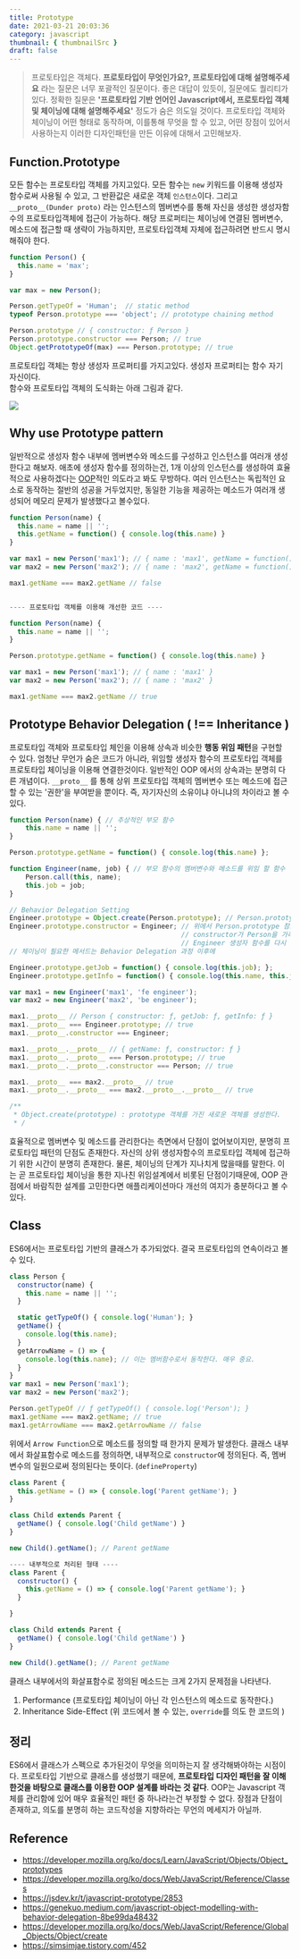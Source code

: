 ```yaml
---
title: Prototype
date: 2021-03-21 20:03:36
category: javascript
thumbnail: { thumbnailSrc }
draft: false
---
```


> 프로토타입은 객체다. **프로토타입이 무엇인가요?, 프로토타입에 대해 설명해주세요** 라는 질문은 너무 포괄적인 질문이다. 좋은 대답이 있듯이, 질문에도 퀄리티가 있다. 정확한 질문은 **'프로토타입 기반 언어인 Javascript에서, 프로토타입 객체 및 체이닝에 대해 설명해주세요'** 정도가 숨은 의도일 것이다. 프로토타입 객체와 체이닝이 어떤 형태로 동작하며, 이를통해 무엇을 할 수 있고, 어떤 장점이 있어서 사용하는지 이러한 디자인패턴을 만든 이유에 대해서 고민해보자.

## Function.Prototype
모든 함수는 프로토타입 객체를 가지고있다. 모든 함수는 `new` 키워드를 이용해 생성자 함수로써 사용될 수 있고, 그 반환값은 새로운 객체 `인스턴스`이다. 그리고 `__proto__(Dunder proto)` 라는 인스턴스의 멤버변수를 통해 자신을 생성한 생성자함수의 프로토타입객체에 접근이 가능하다. 해당 프로퍼티는 체이닝에 연결된 멤버변수, 메소드에 접근할 때 생략이 가능하지만, 프로토타입객체 자체에 접근하려면 반드시 명시해줘야 한다.

```javascript
function Person() {
  this.name = 'max';
}

var max = new Person();

Person.getTypeOf = 'Human';  // static method
typeof Person.prototype === 'object'; // prototype chaining method

Person.prototype // { constructor: ƒ Person }
Person.prototype.constructor === Person; // true
Object.getPrototypeOf(max) === Person.prototype; // true
```

프로토타입 객체는 항상 생성자 프로퍼티를 가지고있다. 생성자 프로퍼티는 함수 자기 자신이다.  
함수와 프로토타입 객체의 도식화는 아래 그림과 같다.

![](./images/prototype1.png)

## Why use Prototype pattern
일반적으로 생성자 함수 내부에 멤버변수와 메소드를 구성하고 인스턴스를 여러개 생성한다고 해보자.
애초에 생성자 함수를 정의하는건, 1개 이상의 인스턴스를 생성하여 효율적으로 사용하겠다는 [OOP](https://ko.wikipedia.org/wiki/%EA%B0%9D%EC%B2%B4_%EC%A7%80%ED%96%A5_%ED%94%84%EB%A1%9C%EA%B7%B8%EB%9E%98%EB%B0%8D)적인 의도라고 봐도 무방하다. 여러 인스턴스는 독립적인 요소로 동작하는 절반의 성공을 거두었지만, 동일한 기능을 제공하는 메소드가 여러개 생성되어 메모리 문제가 발생했다고 볼수있다.

```javascript
function Person(name) {
  this.name = name || '';
  this.getName = function() { console.log(this.name) }
}

var max1 = new Person('max1'); // { name : 'max1', getName = function() { ... } }
var max2 = new Person('max2'); // { name : 'max2', getName = function() { ... } }

max1.getName === max2.getName // false


---- 프로토타입 객체를 이용해 개선한 코드 ----

function Person(name) {
  this.name = name || '';
}

Person.prototype.getName = function() { console.log(this.name) }

var max1 = new Person('max1'); // { name : 'max1' }
var max2 = new Person('max2'); // { name : 'max2' }

max1.getName === max2.getName // true

```

## Prototype Behavior Delegation ( !== Inheritance )
프로토타입 객체와 프로토타입 체인을 이용해 상속과 비슷한 **행동 위임 패턴**을 구현할 수 있다.
엄청난 무언가 숨은 코드가 아니라, 위임할 생성자 함수의 프로토타입 객체를 프로토타입 체이닝을 이용해 연결한것이다. 일반적인 OOP 에서의 상속과는 분명히 다른 개념이다. `__proto__` 를 통해 상위 프로토타입 객체의 멤버변수 또는 메소드에 접근할 수 있는 '권한'을 부여받을 뿐이다. 즉, 자기자신의 소유이냐 아니냐의 차이라고 볼 수 있다.

```javascript
function Person(name) { // 추상적인 부모 함수
    this.name = name || '';
}

Person.prototype.getName = function() { console.log(this.name) };

function Engineer(name, job) { // 부모 함수의 멤버변수와 메소드를 위임 할 함수
    Person.call(this, name);
    this.job = job;
}

// Behavior Delegation Setting
Engineer.prototype = Object.create(Person.prototype); // Person.prototype을 프로토타입으로 가진 새로운 객체
Engineer.prototype.constructor = Engineer; // 위에서 Person.prototype 참조값을 Engineer.prototype에 넣었기 때문에, 
                                           // constructor가 Person을 가리키는 상황이라, 
                                           // Engineer 생성자 함수를 다시 연결 해 줘야 한다.
// 체이닝이 필요한 메서드는 Behavior Delegation 과정 이후에

Engineer.prototype.getJob = function() { console.log(this.job); };
Engineer.prototype.getInfo = function() { console.log(this.name, this.job); }

var max1 = new Engineer('max1', 'fe engineer');
var max2 = new Engineer('max2', 'be engineer');

max1.__proto__ // Person { constructor: ƒ, getJob: ƒ, getInfo: ƒ }
max1.__proto__ === Engineer.prototype; // true
max1.__proto__.constructor === Engineer;

max1.__proto__.__proto__ // { getName: ƒ, constructor: ƒ }
max1.__proto__.__proto__ === Person.prototype; // true
max1.__proto__.__proto__.constructor === Person; // true

max1.__proto__ === max2.__proto__ // true
max1.__proto__.__proto__ === max2.__proto__.__proto__ // true

/**
 * Object.create(prototype) : prototype 객체를 가진 새로운 객체를 생성한다.
 * /
```

효율적으로 멤버변수 및 메소드를 관리한다는 측면에서 단점이 없어보이지만, 분명히 프로토타입 패턴의 단점도 존재한다. 자신의 상위 생성자함수의 프로토타입 객체에 접근하기 위한 시간이 분명히 존재한다. 물론, 체이닝의 단계가 지나치게 많을때를 말한다. 이는 곧 프로토타입 체이닝을 통한 지나친 위임설계에서 비롯된 단점이기때문에, OOP 관점에서 바람직한 설계를 고민한다면 애플리케이션마다 개선의 여지가 충분하다고 볼 수 있다.

## Class 
ES6에서는 프로토타입 기반의 클래스가 추가되었다. 결국 프로토타입의 연속이라고 볼 수 있다.

```javascript
class Person {
  constructor(name) {
    this.name = name || '';
  }

  static getTypeOf() { console.log('Human'); }
  getName() {
    console.log(this.name);
  }
  getArrowName = () => {
    console.log(this.name); // 이는 멤버함수로서 동작한다. 매우 중요.
  }
}
var max1 = new Person('max1');
var max2 = new Person('max2');

Person.getTypeOf // ƒ getTypeOf() { console.log('Person'); }
max1.getName === max2.getName; // true
max1.getArrowName === max2.getArrowName // false 
```

위에서 `Arrow Function`으로 메소드를 정의할 때 한가지 문제가 발생한다.
클래스 내부에서 화살표함수로 메소드를 정의하면, 내부적으로 `constructor`에 정의된다.
즉, 멤버변수의 일원으로써 정의된다는 뜻이다. (`defineProperty`)

```javascript
class Parent {
  this.getName = () => { console.log('Parent getName'); }
}

class Child extends Parent {
  getName() { console.log('Child getName') }
}

new Child().getName(); // Parent getName

---- 내부적으로 처리된 형태 ----
class Parent {
  constructor() {
  	this.getName = () => { console.log('Parent getName'); }
  }

}

class Child extends Parent {
  getName() { console.log('Child getName') }
}

new Child().getName(); // Parent getName

```
클래스 내부에서의 화살표함수로 정의된 메소드는 크게 2가지 문제점을 나타낸다.
1. Performance (프로토타입 체이닝이 아닌 각 인스턴스의 메소드로 동작한다.)
2. Inheritance Side-Effect (위 코드에서 볼 수 있는, `override`를 의도 한 코드의 )

## 정리
ES6에서 클래스가 스펙으로 추가된것이 무엇을 의미하는지 잘 생각해봐야하는 시점이다. 프로토타입 기반으로 클래스를 생성했기 때문에, **프로토타입 디자인 패턴을 잘 이해한것을 바탕으로 클래스를 이용한 OOP 설계를 바라는 것 같다**. OOP는 Javascript 객체를 관리함에 있어 매우 효율적인 패턴 중 하나라는건 부정할 수 없다. 장점과 단점이 존재하고, 의도를 분명히 하는 코드작성을 지향하라는 무언의 메세지가 아닐까.


## Reference

- https://developer.mozilla.org/ko/docs/Learn/JavaScript/Objects/Object_prototypes
- https://developer.mozilla.org/ko/docs/Web/JavaScript/Reference/Classes
- https://jsdev.kr/t/javascript-prototype/2853
- https://genekuo.medium.com/javascript-object-modelling-with-behavior-delegation-8be99da48432
- https://developer.mozilla.org/ko/docs/Web/JavaScript/Reference/Global_Objects/Object/create
- https://simsimjae.tistory.com/452